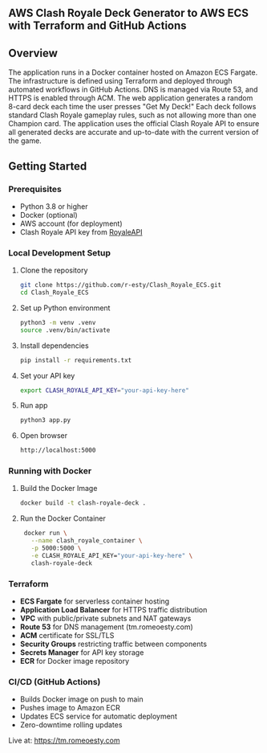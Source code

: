 ## AWS Clash Royale Deck Generator to AWS ECS with Terraform and GitHub Actions

## Overview 

The application runs in a Docker container hosted on Amazon ECS Fargate. The infrastructure is defined using Terraform and deployed through automated workflows in GitHub Actions. DNS is managed via Route 53, and HTTPS is enabled through ACM.
The web application generates a random 8-card deck each time the user presses "Get My Deck!" Each deck follows standard Clash Royale gameplay rules, such as not allowing more than one Champion card. The application uses the official Clash Royale API to ensure all generated decks are accurate and up-to-date with the current version of the game.

## Getting Started

### Prerequisites
- Python 3.8 or higher
- Docker (optional)
- AWS account (for deployment)
- Clash Royale API key from [RoyaleAPI](https://developer.clashroyale.com)

### Local Development Setup

1. Clone the repository
   ```bash
   git clone https://github.com/r-esty/Clash_Royale_ECS.git
   cd Clash_Royale_ECS
   ```
2. Set up Python environment
   ```bash
   python3 -m venv .venv
   source .venv/bin/activate  
   ```
3. Install dependencies
   ```bash
   pip install -r requirements.txt
   ```
4. Set your API key
   ```bash
   export CLASH_ROYALE_API_KEY="your-api-key-here"
5. Run app
   ```bash
   python3 app.py
   ```
6. Open browser
   ```bash
   http://localhost:5000
   ```
### Running with Docker
1. Build the Docker Image
   ```bash
   docker build -t clash-royale-deck .
   ```
2. Run the Docker Container
   ```bash
    docker run \
      --name clash_royale_container \
      -p 5000:5000 \
      -e CLASH_ROYALE_API_KEY="your-api-key-here" \
      clash-royale-deck
   ```


 
   


   

### Terraform
- **ECS Fargate** for serverless container hosting
- **Application Load Balancer** for HTTPS traffic distribution  
- **VPC** with public/private subnets and NAT gateways
- **Route 53** for DNS management (tm.romeoesty.com)
- **ACM** certificate for SSL/TLS
- **Security Groups** restricting traffic between components
- **Secrets Manager** for API key storage
- **ECR** for Docker image repository

### CI/CD (GitHub Actions)
- Builds Docker image on push to main
- Pushes image to Amazon ECR
- Updates ECS service for automatic deployment
- Zero-downtime rolling updates

Live at:
https://tm.romeoesty.com

















